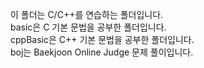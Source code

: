 이 폴더는 C/C++를 연습하는 폴더입니다. \
basic은 C 기본 문법을 공부한 폴더입니다. \
cppBasic은 C++ 기본 문법을 공부한 폴더입니다.\
boj는 Baekjoon Online Judge 문제 풀이입니다.
